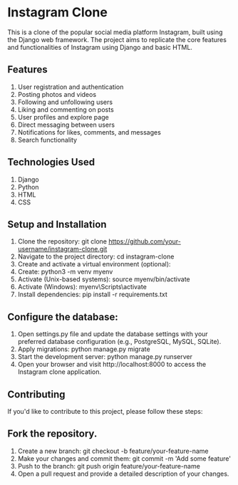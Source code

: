 # Instagram Clone
This is a clone of the popular social media platform Instagram, built using the Django web framework. The project aims to replicate the core features and functionalities of Instagram using Django and basic HTML.

## Features
1. User registration and authentication
2. Posting photos and videos
3. Following and unfollowing users
4. Liking and commenting on posts
5. User profiles and explore page
6. Direct messaging between users
7. Notifications for likes, comments, and messages
8. Search functionality
## Technologies Used
1. Django
2. Python
3. HTML
4. CSS
## Setup and Installation
1. Clone the repository: git clone https://github.com/your-username/instagram-clone.git
2. Navigate to the project directory: cd instagram-clone
3. Create and activate a virtual environment (optional):
4. Create: python3 -m venv myenv
5. Activate (Unix-based systems): source myenv/bin/activate
6. Activate (Windows): myenv\Scripts\activate
7. Install dependencies: pip install -r requirements.txt
## Configure the database:
1. Open settings.py file and update the database settings with your preferred database configuration (e.g., PostgreSQL, MySQL, SQLite).
2. Apply migrations: python manage.py migrate
3. Start the development server: python manage.py runserver
4. Open your browser and visit http://localhost:8000 to access the Instagram clone application.
## Contributing
If you'd like to contribute to this project, please follow these steps:

## Fork the repository.
1. Create a new branch: git checkout -b feature/your-feature-name
2. Make your changes and commit them: git commit -m 'Add some feature'
3. Push to the branch: git push origin feature/your-feature-name
4. Open a pull request and provide a detailed description of your changes.
